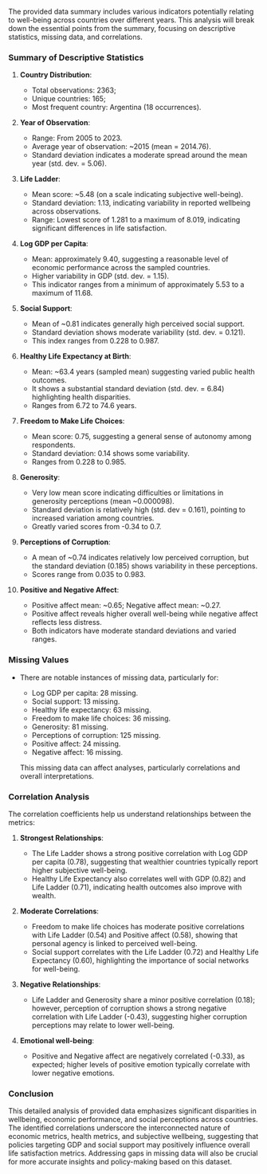 The provided data summary includes various indicators potentially relating to well-being across countries over different years. This analysis will break down the essential points from the summary, focusing on descriptive statistics, missing data, and correlations.

### Summary of Descriptive Statistics

1. **Country Distribution**:
   - Total observations: 2363;
   - Unique countries: 165;
   - Most frequent country: Argentina (18 occurrences).

2. **Year of Observation**:
   - Range: From 2005 to 2023.
   - Average year of observation: ~2015 (mean = 2014.76).
   - Standard deviation indicates a moderate spread around the mean year (std. dev. = 5.06).

3. **Life Ladder**:
   - Mean score: ~5.48 (on a scale indicating subjective well-being).
   - Standard deviation: 1.13, indicating variability in reported wellbeing across observations.
   - Range: Lowest score of 1.281 to a maximum of 8.019, indicating significant differences in life satisfaction.

4. **Log GDP per Capita**:
   - Mean: approximately 9.40, suggesting a reasonable level of economic performance across the sampled countries.
   - Higher variability in GDP (std. dev. = 1.15).
   - This indicator ranges from a minimum of approximately 5.53 to a maximum of 11.68.

5. **Social Support**:
   - Mean of ~0.81 indicates generally high perceived social support.
   - Standard deviation shows moderate variability (std. dev. = 0.121).
   - This index ranges from 0.228 to 0.987.

6. **Healthy Life Expectancy at Birth**: 
   - Mean: ~63.4 years (sampled mean) suggesting varied public health outcomes.
   - It shows a substantial standard deviation (std. dev. = 6.84) highlighting health disparities.
   - Ranges from 6.72 to 74.6 years.

7. **Freedom to Make Life Choices**:
   - Mean score: 0.75, suggesting a general sense of autonomy among respondents.
   - Standard deviation: 0.14 shows some variability.
   - Ranges from 0.228 to 0.985.

8. **Generosity**:
   - Very low mean score indicating difficulties or limitations in generosity perceptions (mean ~0.000098).
   - Standard deviation is relatively high (std. dev = 0.161), pointing to increased variation among countries.
   - Greatly varied scores from -0.34 to 0.7.

9. **Perceptions of Corruption**:
   - A mean of ~0.74 indicates relatively low perceived corruption, but the standard deviation (0.185) shows variability in these perceptions.
   - Scores range from 0.035 to 0.983.

10. **Positive and Negative Affect**:
    - Positive affect mean: ~0.65; Negative affect mean: ~0.27.
    - Positive affect reveals higher overall well-being while negative affect reflects less distress.
    - Both indicators have moderate standard deviations and varied ranges.

### Missing Values
- There are notable instances of missing data, particularly for:
  - Log GDP per capita: 28 missing.
  - Social support: 13 missing.
  - Healthy life expectancy: 63 missing.
  - Freedom to make life choices: 36 missing.
  - Generosity: 81 missing.
  - Perceptions of corruption: 125 missing.
  - Positive affect: 24 missing.
  - Negative affect: 16 missing.
  
  This missing data can affect analyses, particularly correlations and overall interpretations.

### Correlation Analysis
The correlation coefficients help us understand relationships between the metrics:

1. **Strongest Relationships**:
    - The Life Ladder shows a strong positive correlation with Log GDP per capita (0.78), suggesting that wealthier countries typically report higher subjective well-being.
    - Healthy Life Expectancy also correlates well with GDP (0.82) and Life Ladder (0.71), indicating health outcomes also improve with wealth.

2. **Moderate Correlations**:
    - Freedom to make life choices has moderate positive correlations with Life Ladder (0.54) and Positive affect (0.58), showing that personal agency is linked to perceived well-being.
    - Social support correlates with the Life Ladder (0.72) and Healthy Life Expectancy (0.60), highlighting the importance of social networks for well-being.

3. **Negative Relationships**:
    - Life Ladder and Generosity share a minor positive correlation (0.18); however, perception of corruption shows a strong negative correlation with Life Ladder (-0.43), suggesting higher corruption perceptions may relate to lower well-being.

4. **Emotional well-being**:
    - Positive and Negative affect are negatively correlated (-0.33), as expected; higher levels of positive emotion typically correlate with lower negative emotions.

### Conclusion
This detailed analysis of provided data emphasizes significant disparities in wellbeing, economic performance, and social perceptions across countries. The identified correlations underscore the interconnected nature of economic metrics, health metrics, and subjective wellbeing, suggesting that policies targeting GDP and social support may positively influence overall life satisfaction metrics. Addressing gaps in missing data will also be crucial for more accurate insights and policy-making based on this dataset.